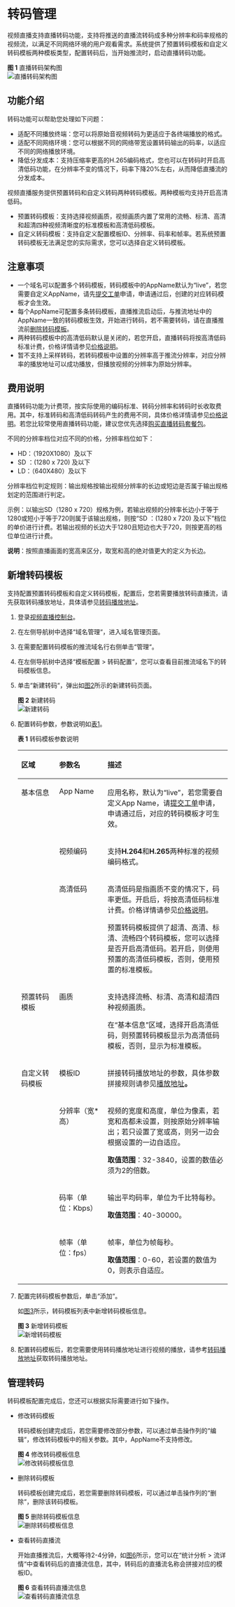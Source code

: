 # 转码管理<a name="live01000802"></a>

视频直播支持直播转码功能，支持将推送的直播流转码成多种分辨率和码率规格的视频流，以满足不同网络环境的用户观看需求。系统提供了预置转码模板和自定义转码模板两种模板类型，配置转码后，当开始推流时，启动直播转码功能。

**图 1**  直播转码架构图<a name="fig225911261547"></a>  
![](figures/直播转码架构图.png "直播转码架构图")

## 功能介绍<a name="section18261316194718"></a>

转码功能可以帮助您处理如下问题：

-   适配不同播放终端：您可以将原始音视频转码为更适应于各终端播放的格式。
-   适配不同网络环境：您可以根据不同的网络带宽设置转码输出的码率，以适应不同的网络播放环境。
-   降低分发成本：支持压缩率更高的H.265编码格式，您也可以在转码时开启高清低码功能，在分辨率不变的情况下，码率下降20%左右，从而降低直播流的分发成本。

视频直播服务提供预置转码和自定义转码两种转码模板。两种模板均支持开启高清低码。

-   预置转码模板：支持选择视频画质，视频画质内置了常用的流畅、标清、高清和超清四种视频清晰度的标准模板和高清低码模板。
-   自定义转码模板：支持自定义配置模板ID、分辨率、码率和帧率。若系统预置转码模板无法满足您的实际需求，您可以选择自定义转码模板。

## 注意事项<a name="section20501184614919"></a>

-   一个域名可以配置多个转码模板，转码模板中的AppName默认为“live”，若您需要自定义AppName，请先[提交工单](https://console.huaweicloud.com/ticket/?#/ticketindex/business?productTypeId=ffb4ebf5fb094bc6aef0129c276ce42e)申请，申请通过后，创建的对应转码模板才会生效。
-   每个AppName可配置多条转码模板，直播推流启动后，与推流地址中的AppName一致的转码模板生效，开始进行转码，若不需要转码，请在直播推流前[删除转码模板](#section7753104920501)。
-   两种转码模板中的高清低码默认是关闭的，若您开启，直播转码将按高清低码标准计费，价格详情请参见[价格说明](https://support.huaweicloud.com/price-live/live040001.html#section2)。
-   暂不支持上采样转码，若转码模板中设置的分辨率高于推流分辨率，对应分辨率的播放地址可以成功播放，但播放视频的分辨率为原始分辨率。

## 费用说明<a name="section1452143515613"></a>

直播转码功能为计费项，按实际使用的编码标准、转码分辨率和转码时长收取费用。其中，标准转码和高清低码转码产生的费用不同，具体价格详情请参见[价格说明](https://support.huaweicloud.com/price-live/live040001.html#section2)。若您比较常使用直播转码功能，建议您优先选择[购买直播转码套餐包](https://account.huaweicloud.com/usercenter/#/buyservice/commonCloud?pkgCode=live)。

不同的分辨率档位对应不同的价格，分辨率档位如下：

-   HD：（1920X1080）及以下
-   SD ：\(1280 x 720\) 及以下
-   LD：（640X480）及以下

分辨率档位判定规则：输出规格按输出视频分辨率的长边或短边是否属于输出规格划定的范围进行判定。

示例：以输出SD（1280 x 720）规格为例，若输出视频的分辨率长边小于等于1280或短小于等于720则属于该输出规格，则按“SD ：\(1280 x 720\) 及以下”档位的单价进行计费。若输出视频的长边大于1280且短边也大于720，则按更高的档位单位进行计费。

**说明**：按照直播画面的宽高来区分，取宽和高的绝对值更大的定义为长边。

## 新增转码模板<a name="section89547717526"></a>

支持配置预置转码模板和自定义转码模板，配置后，您若需要播放转码直播流，请先获取转码播放地址，具体请参见[转码播放地址](拼接播放地址.md#section392313195)。

1.  登录[视频直播控制台](https://console.huaweicloud.com/live)。
2.  在左侧导航树中选择“域名管理“，进入域名管理页面。
3.  在需要配置转码模板的推流域名行右侧单击“管理“。
4.  在左侧导航树中选择“模板配置 \> 转码配置“，您可以查看目前推流域名下的转码模板信息。
5.  单击“新建转码“，弹出如[图2](#fig85334601411)所示的新建转码页面。

    **图 2**  新建转码<a name="fig85334601411"></a>  
    ![](figures/新建转码.png "新建转码")

6.  配置转码参数，参数说明如[表1](#table103061641153118)。

    **表 1**  转码模板参数说明

    <a name="table103061641153118"></a>
    <table><thead align="left"><tr id="row0305441103117"><th class="cellrowborder" valign="top" width="18.07%" id="mcps1.2.4.1.1"><p id="p193051411310"><a name="p193051411310"></a><a name="p193051411310"></a>区域</p>
    </th>
    <th class="cellrowborder" valign="top" width="23.03%" id="mcps1.2.4.1.2"><p id="p26391125111012"><a name="p26391125111012"></a><a name="p26391125111012"></a>参数名</p>
    </th>
    <th class="cellrowborder" valign="top" width="58.9%" id="mcps1.2.4.1.3"><p id="p18639172517105"><a name="p18639172517105"></a><a name="p18639172517105"></a>描述</p>
    </th>
    </tr>
    </thead>
    <tbody><tr id="row430519418319"><td class="cellrowborder" rowspan="3" valign="top" width="18.07%" headers="mcps1.2.4.1.1 "><p id="p43051341183116"><a name="p43051341183116"></a><a name="p43051341183116"></a>基本信息</p>
    </td>
    <td class="cellrowborder" valign="top" width="23.03%" headers="mcps1.2.4.1.2 "><p id="p930504153119"><a name="p930504153119"></a><a name="p930504153119"></a>App Name</p>
    </td>
    <td class="cellrowborder" valign="top" width="58.9%" headers="mcps1.2.4.1.3 "><p id="p18305144103115"><a name="p18305144103115"></a><a name="p18305144103115"></a>应用名称，默认为“live”，若您需要自定义App Name，请<a href="https://console.huaweicloud.com/ticket/?#/ticketindex/business?productTypeId=ffb4ebf5fb094bc6aef0129c276ce42e" target="_blank" rel="noopener noreferrer">提交工单</a>申请，申请通过后，对应的转码模板才可生效。</p>
    </td>
    </tr>
    <tr id="row1430524143117"><td class="cellrowborder" valign="top" headers="mcps1.2.4.1.1 "><p id="p173051341173111"><a name="p173051341173111"></a><a name="p173051341173111"></a>视频编码</p>
    </td>
    <td class="cellrowborder" valign="top" headers="mcps1.2.4.1.2 "><p id="p1830534173110"><a name="p1830534173110"></a><a name="p1830534173110"></a>支持<strong id="b1030514193116"><a name="b1030514193116"></a><a name="b1030514193116"></a>H.264</strong>和<strong id="b2305194173115"><a name="b2305194173115"></a><a name="b2305194173115"></a>H.265</strong>两种标准的视频编码格式。</p>
    </td>
    </tr>
    <tr id="row163051541163111"><td class="cellrowborder" valign="top" headers="mcps1.2.4.1.1 "><p id="p130514153114"><a name="p130514153114"></a><a name="p130514153114"></a>高清低码</p>
    </td>
    <td class="cellrowborder" valign="top" headers="mcps1.2.4.1.2 "><p id="p6417152163513"><a name="p6417152163513"></a><a name="p6417152163513"></a>高清低码是指画质不变的情况下，码率更低。开启后，将按高清低码标准计费。价格详情请参见<a href="https://support.huaweicloud.com/price-live/live040001.html#section2" target="_blank" rel="noopener noreferrer">价格说明</a>。</p>
    <p id="p1830514413311"><a name="p1830514413311"></a><a name="p1830514413311"></a>预置转码模板提供了超清、高清、标清、流畅四个转码模板，您可以选择是否开启高清低码。若开启，则使用预置的高清低码模板，否则，使用预置的标准模板。</p>
    </td>
    </tr>
    <tr id="row129911283912"><td class="cellrowborder" valign="top" width="18.07%" headers="mcps1.2.4.1.1 "><p id="p1129962183915"><a name="p1129962183915"></a><a name="p1129962183915"></a>预置转码模板</p>
    </td>
    <td class="cellrowborder" valign="top" width="23.03%" headers="mcps1.2.4.1.2 "><p id="p1229912173917"><a name="p1229912173917"></a><a name="p1229912173917"></a>画质</p>
    </td>
    <td class="cellrowborder" valign="top" width="58.9%" headers="mcps1.2.4.1.3 "><p id="p14299121399"><a name="p14299121399"></a><a name="p14299121399"></a>支持选择流畅、标清、高清和超清四种视频画质。</p>
    <p id="p1469181975018"><a name="p1469181975018"></a><a name="p1469181975018"></a>在“基本信息”区域，选择开启高清低码，则预置转码模板显示为高清低码模板，否则，显示为标准模板。</p>
    </td>
    </tr>
    <tr id="row20306194119319"><td class="cellrowborder" rowspan="4" valign="top" width="18.07%" headers="mcps1.2.4.1.1 "><p id="p15305114115313"><a name="p15305114115313"></a><a name="p15305114115313"></a>自定义转码模板</p>
    </td>
    <td class="cellrowborder" valign="top" width="23.03%" headers="mcps1.2.4.1.2 "><p id="p7306124114318"><a name="p7306124114318"></a><a name="p7306124114318"></a>模板ID</p>
    </td>
    <td class="cellrowborder" valign="top" width="58.9%" headers="mcps1.2.4.1.3 "><p id="p2306174133118"><a name="p2306174133118"></a><a name="p2306174133118"></a>拼接转码播放地址的参数，具体参数拼接规则请参见<a href="拼接播放地址.md">播放地址</a><strong id="b41402151359"><a name="b41402151359"></a><a name="b41402151359"></a>。</strong></p>
    </td>
    </tr>
    <tr id="row2306104114315"><td class="cellrowborder" valign="top" headers="mcps1.2.4.1.1 "><p id="p1330614183118"><a name="p1330614183118"></a><a name="p1330614183118"></a>分辨率（宽*高）</p>
    </td>
    <td class="cellrowborder" valign="top" headers="mcps1.2.4.1.2 "><p id="p123067416314"><a name="p123067416314"></a><a name="p123067416314"></a>视频的宽度和高度，单位为像素，若宽和高都未设置，则按原始分辨率输出；若只设置了宽或高，则另一边会根据设置的一边自适应。</p>
    <p id="p1668715814010"><a name="p1668715814010"></a><a name="p1668715814010"></a><strong id="b1554173217545"><a name="b1554173217545"></a><a name="b1554173217545"></a>取值范围</strong>：32-3840，设置的数值必须为2的倍数。</p>
    </td>
    </tr>
    <tr id="row183066412311"><td class="cellrowborder" valign="top" headers="mcps1.2.4.1.1 "><p id="p330613419316"><a name="p330613419316"></a><a name="p330613419316"></a>码率（单位：Kbps）</p>
    </td>
    <td class="cellrowborder" valign="top" headers="mcps1.2.4.1.2 "><p id="p742316818521"><a name="p742316818521"></a><a name="p742316818521"></a>输出平均码率，单位为千比特每秒。</p>
    <p id="p113061041123116"><a name="p113061041123116"></a><a name="p113061041123116"></a><strong id="b862594015416"><a name="b862594015416"></a><a name="b862594015416"></a>取值范围</strong>：40-30000。</p>
    </td>
    </tr>
    <tr id="row193061141103116"><td class="cellrowborder" valign="top" headers="mcps1.2.4.1.1 "><p id="p330614103112"><a name="p330614103112"></a><a name="p330614103112"></a>帧率（单位：fps）</p>
    </td>
    <td class="cellrowborder" valign="top" headers="mcps1.2.4.1.2 "><p id="p1303165204910"><a name="p1303165204910"></a><a name="p1303165204910"></a>帧率，单位为帧每秒。</p>
    <p id="p10306641103113"><a name="p10306641103113"></a><a name="p10306641103113"></a><strong id="b1545923515418"><a name="b1545923515418"></a><a name="b1545923515418"></a>取值范围</strong>：0-60，若设置的数值为0，则表示自适应。</p>
    </td>
    </tr>
    </tbody>
    </table>

7.  配置完转码模板参数后，单击“添加“。

    如[图3](#fig1832599141516)所示，转码模板列表中新增转码模板信息。

    **图 3**  新增转码模板<a name="fig1832599141516"></a>  
    ![](figures/新增转码模板.png "新增转码模板")

8.  配置转码模板后，若您需要使用转码播放地址进行视频的播放，请参考[转码播放地址](拼接播放地址.md#section392313195)获取转码播放地址。

## 管理转码<a name="section7753104920501"></a>

转码模板配置完成后，您还可以根据实际需要进行如下操作。

-   修改转码模板

    转码模板创建完成后，若您需要修改部分参数，可以通过单击操作列的“编辑“，修改转码模板中的相关参数。其中，AppName不支持修改。

    **图 4**  修改转码模板信息<a name="fig1310713121985"></a>  
    ![](figures/修改转码模板信息.png "修改转码模板信息")

-   删除转码模板

    转码模板创建完成后，若您需要删除转码模板，可以通过单击操作列的“删除“，删除该转码模板。

    **图 5**  删除转码模板信息<a name="fig612684517820"></a>  
    ![](figures/删除转码模板信息.png "删除转码模板信息")

-   查看转码直播流

    开始直播推流后，大概等待2-4分钟，如[图6](#fig7871753155714)所示，您可以在“统计分析 \> 流详情“中查看转码后的直播流信息，其中，转码后的直播流名称会拼接对应的模板ID。

    **图 6**  查看转码直播流信息<a name="fig7871753155714"></a>  
    ![](figures/查看转码直播流信息.png "查看转码直播流信息")


